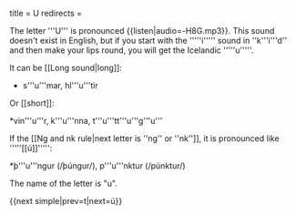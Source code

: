 title = U
redirects =
>>>>


The letter '''U''' is pronounced {{listen|audio=-H8G.mp3}}. This sound doesn't exist in English, but if you start with the '''''i''''' sound in ''k'''i'''d'' and then make your lips round, you will get the Icelandic '''''u'''''.

It can be [[Long sound|long]]:

* s'''u'''mar, hl'''u'''tir

Or [[short]]:

*vin'''u'''r, k'''u'''nna, t'''u'''tt'''u'''g'''u'''

If the [[Ng and nk rule|next letter is ''ng'' or ''nk'']], it is pronounced like '''''[[ú]]''''':

*þ'''u'''ngur (/þúngur/), p'''u'''nktur (/púnktur/)

The name of the letter is "u".

{{next simple|prev=t|next=ú}}